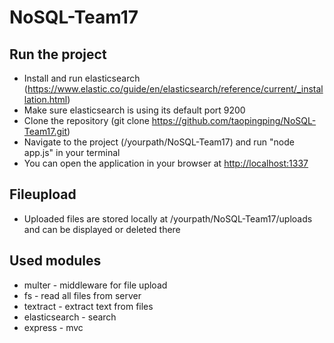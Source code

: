 # NoSQL-Team17

## Run the project

* Install and run elasticsearch (https://www.elastic.co/guide/en/elasticsearch/reference/current/_installation.html)
* Make sure elasticsearch is using its default port 9200
* Clone the repository (git clone https://github.com/taopingping/NoSQL-Team17.git)
* Navigate to the project (/yourpath/NoSQL-Team17) and run "node app.js" in your terminal
* You can open the application in your browser at [http://localhost:1337](http://localhost:1337)

## Fileupload

* Uploaded files are stored locally at /yourpath/NoSQL-Team17/uploads and can be displayed or deleted there

## Used modules

* multer - middleware for file upload
* fs - read all files from server
* textract - extract text from files
* elasticsearch - search
* express - mvc 
